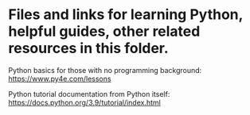 # Files and links for learning Python, helpful guides, other related resources in this folder.

Python basics for those with no programming background: https://www.py4e.com/lessons

Python tutorial documentation from Python itself: https://docs.python.org/3.9/tutorial/index.html
